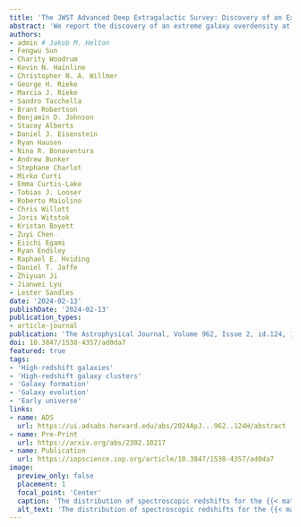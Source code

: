 ```yaml
---
title: 'The JWST Advanced Deep Extragalactic Survey: Discovery of an Extreme Galaxy Overdensity at z = 5.4 with JWST/NIRCam in GOODS-S'
abstract: 'We report the discovery of an extreme galaxy overdensity at {{< math >}}$z = 5.4${{< /math >}} in the GOODS-S field using James Webb Space Telescope (JWST)/NIRCam imaging from JADES and JEMS alongside JWST/NIRCam wide-field slitless spectroscopy from FRESCO. We identified potential members of the overdensity using Hubble Space Telescope+JWST photometry spanning {{< math >}}$\lambda = 0.4-5.0\ \mu\mathrm{m}${{< /math >}}. These data provide accurate and well-constrained photometric redshifts down to {{< math >}}$m \approx 29-30\ \mathrm{mag}${{< /math >}}. We subsequently confirmed {{< math >}}$N = 81${{< /math >}} galaxies at {{< math >}}$5.2 < z < 5.5${{< /math >}} using JWST slitless spectroscopy over {{< math >}}$\lambda = 3.9-5.0\ \mu\mathrm{m}${{< /math >}} through a targeted line search for {{< math >}}$\mathrm{H}\alpha${{< /math >}} around the best-fit photometric redshift. We verified that {{< math >}}$N = 42${{< /math >}} of these galaxies reside in the field, while {{< math >}}$N = 39${{< /math >}} galaxies reside in a density around {{< math >}}$\sim 10${{< /math >}} times that of a random volume. Stellar populations for these galaxies were inferred from the photometry and used to construct the star-forming main sequence, where protocluster members appeared more massive and exhibited earlier star formation (and thus older stellar populations) when compared to their field galaxy counterparts. We estimate the total halo mass of this large-scale structure to be {{< math >}}$12.6 \leq \mathrm{log}_{10}(M_{\mathrm{halo}}/M_{\odot}) \leq 12.8${{< /math >}} using an empirical stellar mass to halo mass relation, which is likely an underestimate as a result of incompleteness. Our discovery demonstrates the power of JWST at constraining dark matter halo assembly and galaxy formation at very early cosmic times.'
authors:
- admin # Jakob M. Helton
- Fengwu Sun
- Charity Woodrum
- Kevin N. Hainline
- Christopher N. A. Willmer
- George H. Rieke
- Marcia J. Rieke
- Sandro Tacchella
- Brant Robertson
- Benjamin D. Johnson
- Stacey Alberts
- Daniel J. Eisenstein
- Ryan Hausen
- Nina R. Bonaventura
- Andrew Bunker
- Stephane Charlot
- Mirko Curti
- Emma Curtis-Lake
- Tobias J. Looser
- Roberto Maiolino
- Chris Willott
- Joris Witstok
- Kristan Boyett
- Zuyi Chen
- Eiichi Egami
- Ryan Endsley
- Raphael E. Hviding
- Daniel T. Jaffe
- Zhiyuan Ji
- Jianwei Lyu
- Lester Sandles
date: '2024-02-13'
publishDate: '2024-02-13'
publication_types:
- article-journal
publication: 'The Astrophysical Journal, Volume 962, Issue 2, id.124, 17 pages'
doi: 10.3847/1538-4357/ad0da7
featured: true
tags:
- 'High-redshift galaxies'
- 'High-redshift galaxy clusters'
- 'Galaxy formation'
- 'Galaxy evolution'
- 'Early universe'
links:
- name: ADS
  url: https://ui.adsabs.harvard.edu/abs/2024ApJ...962..124H/abstract
- name: Pre-Print
  url: https://arxiv.org/abs/2302.10217
- name: Publication
  url: https://iopscience.iop.org/article/10.3847/1538-4357/ad0da7
image:
  preview_only: false
  placement: 1
  focal_point: 'Center'
  caption: 'The distribution of spectroscopic redshifts for the {{< math >}}$N = 81${{< /math >}} objects at {{< math >}}$z = 5.2-5.5${{< /math >}} that are part of the final spectroscopic sample identified in Section 2.3. As defined in Section 3.1, the gray histograms represent the {{< math >}}$N = 42${{< /math >}} confirmed members of the field, while the turquoise histograms represent the {{< math >}}$N = 39${{< /math >}} confirmed members of the overdensity. The median redshift of the overdensity is given by the solid magenta line. Compared to the field members, the overdensity members appear much more clustered, representing a {{< math >}}$\sim 10${{< /math >}} times overdensity at {{< math >}}$z = 5.4${{< /math >}}.'
  alt_text: 'The distribution of spectroscopic redshifts for the {{< math >}}$N = 81${{< /math >}} objects at {{< math >}}$z = 5.2-5.5${{< /math >}} that are part of the final spectroscopic sample identified in Section 2.3. As defined in Section 3.1, the gray histograms represent the {{< math >}}$N = 42${{< /math >}} confirmed members of the field, while the turquoise histograms represent the {{< math >}}$N = 39${{< /math >}} confirmed members of the overdensity. The median redshift of the overdensity is given by the solid magenta line. Compared to the field members, the overdensity members appear much more clustered, representing a {{< math >}}$\sim 10${{< /math >}} times overdensity at {{< math >}}$z = 5.4${{< /math >}}.'
---
```

